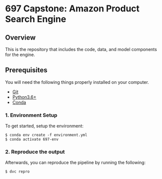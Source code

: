 # 697 Capstone: Amazon Product Search Engine 

## Overview

This is the repository that includes the code, data, and model components for the engine.

## Prerequisites

You will need the following things properly installed on your computer.

* [Git](https://git-scm.com/downloads)
* [Python3.6+](https://www.python.org/downloads/)
* [Conda](https://docs.conda.io/projects/conda/en/latest/user-guide/install/index.html)

### 1. Environment Setup

To get started, setup the environment:

```
$ conda env create -f environment.yml
$ conda activate 697-env
```

### 2. Reproduce the output

Afterwards, you can reproduce the pipeline by running the following:

```
$ dvc repro
```